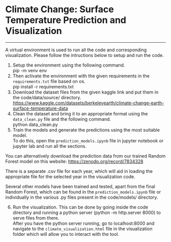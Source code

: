 # Climate Change: Surface Temperature Prediction and Visualization
--------------------------------------------------------------------------------

A virtual environment is used to run all the code and corresponding visualization. 
Please follow the intructions below to setup and run the code. 

1. Setup the environment using the following command. <br />
   pip -m venv env
2. Then activate the environment with the given requirements in the `requirements.txt` file based on os. <br />
   pip install -r requirements.txt
3. Download the dataset files from the given kaggle link and put them in the code/data/source/ directory. <br />
    https://www.kaggle.com/datasets/berkeleyearth/climate-change-earth-surface-temperature-data  
4. Clean the dataset and bring it to an appropriate format using the `data_clean.py` file and the following command. <br />
    python data_clean.py
5. Train the models and generate the predictions using the most suitable model. <br />
    To do this, open the `prediction_models.ipynb` file in jupyter notebook or jupyter lab and run all the sections. 

You can alternatively download the prediction data from our trained Random Forest model on this website: 
https://zenodo.org/record/7834328

There is a separate .csv file for each year, which will aid in loading the appropriate file for the selected year in the visualization code.

Several other models have been trained and tested, apart from the final Random Forest, which can be found in the `prediction_models.ipynb` file or 
individually in the various .py files present in the code/models/ directory. 

6. Run the visualization. This can be done by going inside the code directory and running a python server (python -m http.server 8000) to serve files from there. <br />
    After you have the python server running, go to localhost:8000 and navigate to the `climate_visualization.html` file in the visualization folder which will allow you to interact with the tool. 
